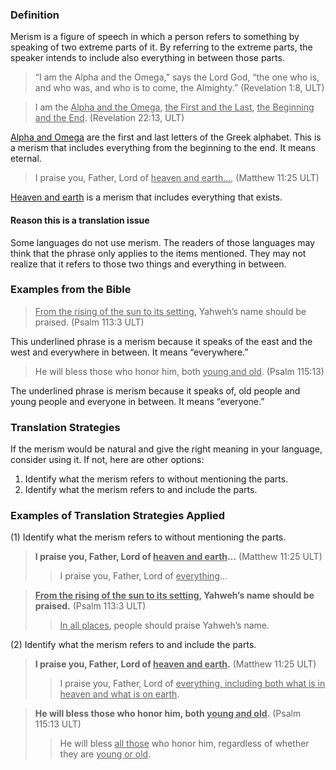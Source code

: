 

### Definition

Merism is a figure of speech in which a person refers to something by speaking of two extreme parts of it. By referring to the extreme parts, the speaker intends to include also everything in between those parts.
> “I am the Alpha and the Omega,” says the Lord God, “the one who is, and who was, and who is to come, the Almighty.” (Revelation 1:8, ULT)


> I am the <u>Alpha and the Omega</u>, <u>the First and the Last</u>, <u>the Beginning and the End</u>. (Revelation 22:13, ULT)

<u>Alpha and Omega</u> are the first and last letters of the Greek alphabet. This is a merism that includes everything from the beginning to the end. It means eternal.
> I praise you, Father, Lord of <u>heaven and earth…</u>,  (Matthew 11:25 ULT)

<u>Heaven and earth</u> is a merism that includes everything that exists.

#### Reason this is a translation issue

Some languages do not use merism. The readers of those languages may think that the phrase only applies to the items mentioned. They may not realize that it refers to those two things and everything in between.

### Examples from the Bible

> <u>From the rising of the sun to its setting</u>, Yahweh’s name should be praised. (Psalm 113:3 ULT)

This underlined phrase is a merism because it speaks of the east and the west and everywhere in between. It means “everywhere.”
> He will bless those who honor him, both <u>young and old</u>. (Psalm 115:13)

The underlined phrase is merism because it speaks of, old people and young people and everyone in between. It means “everyone.”

### Translation Strategies

If the merism would be natural and give the right meaning in your language, consider using it. If not, here are other options:

1. Identify what the merism refers to without mentioning the parts.
1. Identify what the merism refers to and include the parts.

### Examples of Translation Strategies Applied

(1) Identify what the merism refers to without mentioning the parts.

> **I praise you, Father, Lord of <u>heaven and earth</u>…** (Matthew 11:25 ULT)
>> I praise you, Father, Lord of <u>everything</u>…

> **<u>From the rising of the sun to its setting</u>, Yahweh’s name should be praised.** (Psalm 113:3 ULT)
>> <u>In all places</u>, people should praise Yahweh’s name.

(2) Identify what the merism refers to and include the parts.

> **I praise you, Father, Lord of <u>heaven and earth</u>.** (Matthew 11:25 ULT)
>> I praise you, Father, Lord of <u>everything, including both what is in heaven and what is on earth</u>.

> **He will bless those who honor him, both <u>young and old</u>.** (Psalm 115:13 ULT)
>> He will bless <u>all those</u> who honor him, regardless of whether they are <u>young or old</u>.


